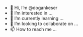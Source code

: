 - 👋 Hi, I’m @dogankeser
- 👀 I’m interested in ...
- 🌱 I’m currently learning ...
- 💞️ I’m looking to collaborate on ...
- 📫 How to reach me ...

<!---
dogankeser/dogankeser is a ✨ special ✨ repository because its `README.md` (this file) appears on your GitHub profile.
You can click the Preview link to take a look at your changes.
--->
